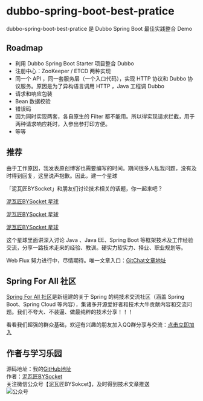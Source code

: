 # dubbo-spring-boot-best-pratice
dubbo-spring-boot-best-pratice 是 Dubbo Spring Boot 最佳实践整合 Demo

## Roadmap

- 利用 Dubbo Spring Boot Starter 项目整合 Dubbo
- 注册中心：ZooKeeper / ETCD 两种实现
- 同一个 API ，同一套服务层（一个入口代码），实现 HTTP 协议和 Dubbo 协议服务。原因是为了异构语言调用 HTTP ，Java 工程调 Dubbo
- 请求和响应包装
- Bean 数据校验
- 错误码
- 因为同时实现两套，各自原生的 Filter 都不能用。所以得实现请求拦截，用于两种请求响应耗时，入参出参打印方便。
- 等等

## 推荐 
由于工作原因，我发表原创博客也需要编写的时间。期间很多人私我问题，没有及时得到回复，这里说声抱歉。因此，建一个星球

「泥瓦匠BYSocket」和朋友们讨论技术相关的话题，你一起来吧？

[泥瓦匠BYSocket 星球](https://t.zsxq.com/nMzjqbe "泥瓦匠BYSocket")

[泥瓦匠BYSocket 星球](https://t.zsxq.com/nMzjqbe "泥瓦匠BYSocket")

[泥瓦匠BYSocket 星球](https://t.zsxq.com/nMzjqbe "泥瓦匠BYSocket")

这个星球里面讲深入讨论 Java 、Java EE、Spring Boot 等框架技术及工作经验交流，分享一路技术走来的经验、教训。硬实力软实力、择业、职业规划等。

Web Flux 努力进行中，尽情期待。唯一文章入口：[GitChat文章地址](http://gitbook.cn/gitchat/author/58968d35f2b669527d7a7c57 "gitchat")

## Spring For All 社区
[Spring For All 社区](http://www.spring4all.com/ "spring4all")是新组建的关于 Spring 的纯技术交流社区（涵盖 Spring Boot、Spring Cloud 等内容），集诸多开源爱好者和技术大牛贡献内容和交流问题。我们不夸大、不装逼、做最纯粹的技术分享！！！

看看我们超强的群众基础，欢迎有兴趣的朋友加入QQ群分享与交流：[点击立即加入](http://www.spring4all.com/about "about")

## 作者与学习乐园
源码地址：我的[GitHub地址](https://github.com/JeffLi1993 "GitHub")<br>
作者：[泥瓦匠BYSocket](http://www.bysocket.com/ "泥瓦匠BYSocket")<br>
关注微信公众号【泥瓦匠BYSokcet】，及时得到技术文章推送<br>
![公众号](http://www.bysocket.com/wp-content/uploads/2017/01/qrcode_for_gh_cd421e7eb7d6_430.jpg)

